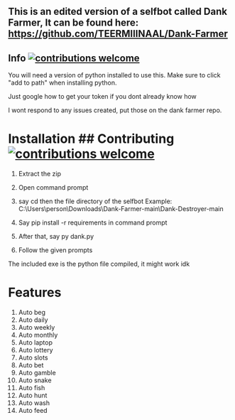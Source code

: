 

## This is an edited version of a selfbot called Dank Farmer, It can be found here: https://github.com/TEERMIIINAAL/Dank-Farmer 


## Info [![contributions welcome](https://img.shields.io/badge/contributions-welcome-brightgreen.svg?style=flat)](https://github.com/dwyl/esta/issues)
You will need a version of python installed to use this.
Make sure to click "add to path" when installing python.

Just google how to get your token if you dont already know how

I wont respond to any issues created, put those on the dank farmer repo.

# Installation ## Contributing [![contributions welcome](https://img.shields.io/badge/contributions-welcome-brightgreen.svg?style=flat)](https://github.com/dwyl/esta/issues)

1. Extract the zip

2. Open command prompt

3. say cd then the file directory of the selfbot
Example: C:\Users\person\Downloads\Dank-Farmer-main\Dank-Destroyer-main

4. Say pip install -r requirements in command prompt

5. After that, say py dank.py

6. Follow the given prompts

The included exe is the python file compiled, it might work idk
# Features

1. Auto beg
2. Auto daily
3. Auto weekly
4. Auto monthly
5. Auto laptop
6. Auto lottery
7. Auto slots
8. Auto bet
9. Auto gamble
10. Auto snake
11. Auto fish
12. Auto hunt
13. Auto wash
14. Auto feed
